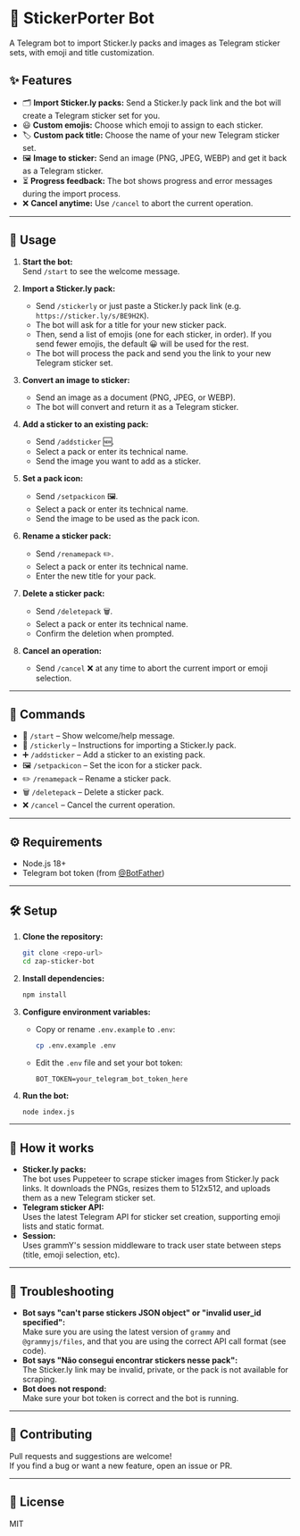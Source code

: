 # 🤖 StickerPorter Bot

A Telegram bot to import Sticker.ly packs and images as Telegram sticker sets, with emoji and title customization.

## ✨ Features

- 🗂️ **Import Sticker.ly packs:** Send a Sticker.ly pack link and the bot will create a Telegram sticker set for you.
- 😃 **Custom emojis:** Choose which emoji to assign to each sticker.
- 🏷️ **Custom pack title:** Choose the name of your new Telegram sticker set.
- 🖼️ **Image to sticker:** Send an image (PNG, JPEG, WEBP) and get it back as a Telegram sticker.
- ⏳ **Progress feedback:** The bot shows progress and error messages during the import process.
- ❌ **Cancel anytime:** Use `/cancel` to abort the current operation.

---

## 🚀 Usage

1. **Start the bot:**  
   Send `/start` to see the welcome message.

2. **Import a Sticker.ly pack:**

   - Send `/stickerly` or just paste a Sticker.ly pack link (e.g. `https://sticker.ly/s/BE9H2K`).
   - The bot will ask for a title for your new sticker pack.
   - Then, send a list of emojis (one for each sticker, in order). If you send fewer emojis, the default 😀 will be used for the rest.
   - The bot will process the pack and send you the link to your new Telegram sticker set.

3. **Convert an image to sticker:**

   - Send an image as a document (PNG, JPEG, or WEBP).
   - The bot will convert and return it as a Telegram sticker.

4. **Add a sticker to an existing pack:**

   - Send `/addsticker` 🆕.
   - Select a pack or enter its technical name.
   - Send the image you want to add as a sticker.

5. **Set a pack icon:**

   - Send `/setpackicon` 🖼️.
   - Select a pack or enter its technical name.
   - Send the image to be used as the pack icon.

6. **Rename a sticker pack:**

   - Send `/renamepack` ✏️.
   - Select a pack or enter its technical name.
   - Enter the new title for your pack.

7. **Delete a sticker pack:**

   - Send `/deletepack` 🗑️.
   - Select a pack or enter its technical name.
   - Confirm the deletion when prompted.

8. **Cancel an operation:**
   - Send `/cancel` ❌ at any time to abort the current import or emoji selection.

---

## 📝 Commands

- 🏁 `/start` – Show welcome/help message.
- 🔗 `/stickerly` – Instructions for importing a Sticker.ly pack.
- ➕ `/addsticker` – Add a sticker to an existing pack.
- 🖼️ `/setpackicon` – Set the icon for a sticker pack.
- ✏️ `/renamepack` – Rename a sticker pack.
- 🗑️ `/deletepack` – Delete a sticker pack.
- ❌ `/cancel` – Cancel the current operation.

---

## ⚙️ Requirements

- Node.js 18+
- Telegram bot token (from [@BotFather](https://t.me/BotFather))

---

## 🛠️ Setup

1. **Clone the repository:**

   ```sh
   git clone <repo-url>
   cd zap-sticker-bot
   ```

2. **Install dependencies:**

   ```sh
   npm install
   ```

3. **Configure environment variables:**

   - Copy or rename `.env.example` to `.env`:
     ```sh
     cp .env.example .env
     ```
   - Edit the `.env` file and set your bot token:
     ```
     BOT_TOKEN=your_telegram_bot_token_here
     ```

4. **Run the bot:**
   ```sh
   node index.js
   ```

---

## 🧩 How it works

- **Sticker.ly packs:**  
  The bot uses Puppeteer to scrape sticker images from Sticker.ly pack links. It downloads the PNGs, resizes them to 512x512, and uploads them as a new Telegram sticker set.
- **Telegram sticker API:**  
  Uses the latest Telegram API for sticker set creation, supporting emoji lists and static format.
- **Session:**  
  Uses grammY's session middleware to track user state between steps (title, emoji selection, etc).

---

## 🐞 Troubleshooting

- **Bot says "can't parse stickers JSON object" or "invalid user_id specified":**  
  Make sure you are using the latest version of `grammy` and `@grammyjs/files`, and that you are using the correct API call format (see code).
- **Bot says "Não consegui encontrar stickers nesse pack":**  
  The Sticker.ly link may be invalid, private, or the pack is not available for scraping.
- **Bot does not respond:**  
  Make sure your bot token is correct and the bot is running.

---

## 🤝 Contributing

Pull requests and suggestions are welcome!  
If you find a bug or want a new feature, open an issue or PR.

---

## 📄 License

MIT
